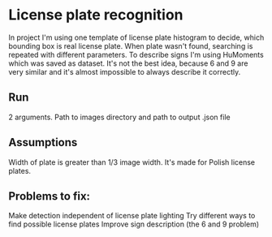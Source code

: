 # License plate recognition

In project I'm using one template of license plate histogram to decide, which bounding box is real license plate.
When plate wasn't found, searching is repeated with different parameters. To describe signs I'm using HuMoments which
was saved as dataset. It's not the best idea, because 6 and 9 are very similar and it's almost impossible to always
describe it correctly.


Run
-
2 arguments. Path to images directory and path to output .json file

Assumptions
-
Width of plate is greater than 1/3 image width.
It's made for Polish license plates.

 Problems to fix:
 -
 Make detection independent of license plate lighting
 Try different ways to find possible license plates
 Improve sign description  (the 6 and 9 problem)